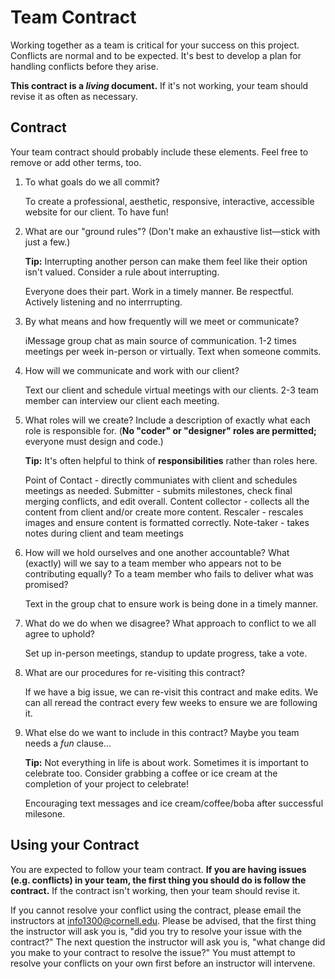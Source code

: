 # Team Contract

Working together as a team is critical for your success on this project. Conflicts are normal and to be expected. It's best to develop a plan for handling conflicts before they arise.

**This contract is a _living_ document.** If it's not working, your team should revise it as often as necessary.

## Contract

Your team contract should probably include these elements. Feel free to remove or add other terms, too.

1. To what goals do we all commit?

    To create a professional, aesthetic, responsive, interactive, accessible website for our client.
    To have fun!

2. What are our "ground rules"? (Don't make an exhaustive list—stick with just a few.)

    **Tip:** Interrupting another person can make them feel like their option isn't valued. Consider a rule about interrupting.

    Everyone does their part.
    Work in a timely manner.
    Be respectful.
    Actively listening and no interrrupting.

3. By what means and how frequently will we meet or communicate?

    iMessage group chat as main source of communication.
    1-2 times meetings per week in-person or virtually.
    Text when someone commits.

4. How will we communicate and work with our client?

    Text our client and schedule virtual meetings with our clients.
    2-3 team member can interview our client each meeting.

5. What roles will we create? Include a description of exactly what each role is responsible for. (**No "coder" or "designer" roles are permitted;** everyone must design and code.)

    **Tip:** It's often helpful to think of **responsibilities** rather than roles here.

    Point of Contact - directly communiates with client and schedules meetings as needed.
    Submitter - submits milestones, check final merging conflicts, and edit overall.
    Content collector - collects all the content from client and/or create more content.
    Rescaler - rescales images and ensure content is formatted correctly.
    Note-taker - takes notes during client and team meetings

6. How will we hold ourselves and one another accountable? What (exactly) will we say to a team member who appears not to be contributing equally? To a team member who fails to deliver what was promised?

    Text in the group chat to ensure work is being done in a timely manner.

7. What do we do when we disagree? What approach to conflict to we all agree to uphold?

    Set up in-person meetings, standup to update progress, take a vote.

8. What are our procedures for re-visiting this contract?

    If we have a big issue, we can re-visit this contract and make edits. We can all reread the contract every few weeks to ensure we are following it.

9. What else do we want to include in this contract? Maybe you team needs a _fun_ clause...

    **Tip:** Not everything in life is about work. Sometimes it is important to celebrate too. Consider grabbing a coffee or ice cream at the completion of your project to celebrate!

    Encouraging text messages and ice cream/coffee/boba after successful milesone.


## Using your Contract

You are expected to follow your team contract. **If you are having issues (e.g. conflicts) in your team, the first thing you should do is follow the contract.** If the contract isn't working, then your team should revise it.

If you cannot resolve your conflict using the contract, please email the instructors at <info1300@cornell.edu>. Please be advised, that the first thing the instructor will ask you is, "did you try to resolve your issue with the contract?" The next question the instructor will ask you is, "what change did you make to your contract to resolve the issue?" You must attempt to resolve your conflicts on your own first before an instructor will intervene.
